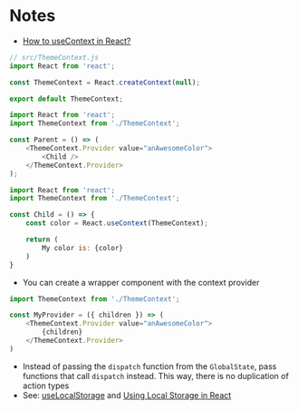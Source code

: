 # Notes

* [How to useContext in React?](https://www.robinwieruch.de/react-usecontext-hook)

```javascript
// src/ThemeContext.js
import React from 'react';

const ThemeContext = React.createContext(null);

export default ThemeContext;
```

```javascript
import React from 'react';
import ThemeContext from './ThemeContext';

const Parent = () => (
    <ThemeContext.Provider value="anAwesomeColor">
        <Child />
    </ThemeContext.Provider>
);
```

```javascript
import React from 'react';
import ThemeContext from './ThemeContext';

const Child = () => {
    const color = React.useContext(ThemeContext);

    return (
        My color is: {color}
    )
}
```

* You can create a wrapper component with the context provider

```javascript
import ThemeContext from './ThemeContext';

const MyProvider = ({ children }) => (
    <ThemeContext.Provider value="anAwesomeColor">
        {children}
    </ThemeContext.Provider>
)
```

* Instead of passing the `dispatch` function from the `GlobalState`, pass functions that call `dispatch` instead. This way, there is no duplication of action types
* See: [useLocalStorage](https://usehooks.com/useLocalStorage/) and [Using Local Storage in React](https://typeofnan.dev/using-local-storage-in-react-with-your-own-custom-uselocalstorage-hook/)